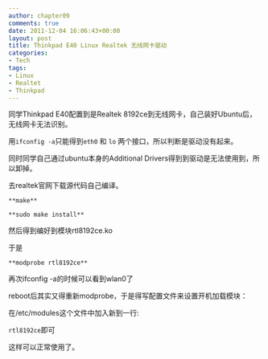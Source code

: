 ```yaml
---
author: chapter09
comments: true
date: 2011-12-04 16:06:43+00:00
layout: post
title: Thinkpad E40 Linux Realtek 无线网卡驱动
categories:
- Tech
tags:
- Linux
- Realtet
- Thinkpad
---
```


同学Thinkpad E40配置到是Realtek 8192ce到无线网卡，自己装好Ubuntu后，无线网卡无法识别。

用`ifconfig -a`只能得到`eth0` 和 `lo` 两个接口，所以判断是驱动没有起来。

同时同学自己通过ubuntu本身的Additional Drivers得到到驱动是无法使用到，所以卸掉。

去realtek官网下载源代码自己编译。

	**make**
	
	**sudo make install**

然后得到编好到模块rtl8192ce.ko

于是

	**modprobe rtl8192ce**

再次ifconfig -a的时候可以看到wlan0了

reboot后其实又得重新modprobe，于是得写配置文件来设置开机加载模块：

在/etc/modules这个文件中加入新到一行:

`rtl8192ce`即可

这样可以正常使用了。
